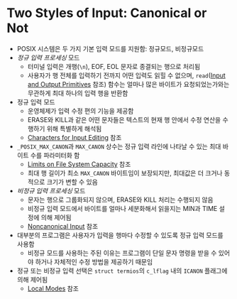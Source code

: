 # Two Styles of Input: Canonical or Not

- POSIX 시스템은 두 가지 기본 입력 모드를 지원함: 정규모드, 비정규모드
- *정규 입력 프로세싱* 모드
  - 터미널 입력은 개행(`\n`), EOF, EOL 문자로 종결되는 행으로 처리됨
  - 사용자가 행 전체를 입력하기 전까지 어떤 입력도 읽힐 수 없으며, `read`([Input and Output Primitives](https://sourceware.org/glibc/manual/2.40/html_node/I_002fO-Primitives.html) 참조) 함수는 얼마나 많은 바이트가 요청되었는가와는 무관하게 최대 하나의 입력 행을 반환함
- 정규 입력 모드
  - 운영체제가 입력 수정 편의 기능을 제공함
  - ERASE와 KILL과 같은 어떤 문자들은 텍스트의 현재 행 안에서 수정 연산을 수행하기 위해 특별하게 해석됨
  - [Characters for Input Editing](https://sourceware.org/glibc/manual/2.40/html_node/Editing-Characters.html) 참조
- `_POSIX_MAX_CANON`과 `MAX_CANON` 상수는 정규 입력 라인에 나타날 수 있는 최대 바이트 수를 파라미터화 함
  - [Limits on File System Capacity](https://sourceware.org/glibc/manual/2.40/html_node/Limits-for-Files.html) 참조
  - 최대 행 길이가 최소 `MAX_CANON` 바이트임이 보장되지만, 최대값은 더 크거나 동적으로 크기가 변할 수 있음
- *비정규 입력 프로세싱* 모드
  - 문자는 행으로 그룹화되지 않으며, ERASE와 KILL 처리는 수행되지 않음
  - 비정규 입력 모드에서 바이트를 얼마나 세분화해서 읽을지는 MIN과 TIME 설정에 의해 제어됨
  - [Noncanonical Input](https://sourceware.org/glibc/manual/2.40/html_node/Noncanonical-Input.html) 참조
- 대부분의 프로그램은 사용자가 입력을 행마다 수정할 수 있도록 정규 입력 모드를 사용함
  - 비정규 모드를 사용하는 주된 이유는 프로그램이 단일 문자 명령을 받을 수 있어야 하거나 자체적인 수정 방법을 제공하기 때문임
- 정규 또는 비정규 입력 선택은 `struct termios`의 `c_lflag` 내의 `ICANON` 플래그에 의해 제어됨
  - [Local Modes](https://sourceware.org/glibc/manual/2.40/html_node/Local-Modes.html) 참조

